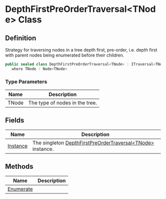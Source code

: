 # DepthFirstPreOrderTraversal&lt;TNode&gt; Class
## Definition

Strategy for traversing nodes in a tree depth first, pre-order, i.e. depth first with parent nodes being enumerated before their children.

```c#
public sealed class DepthFirstPreOrderTraversal<TNode> : ITraversal<TNode>
   where TNode : Node<TNode>
```

### Type Parameters

| Name | Description |
| ---- | ----------- |
| TNode | The type of nodes in the tree. |

## Fields

| Name | Description |
| ---- | ----------- |
| [Instance](MrKWatkins.Ast.Traversal.DepthFirstPreOrderTraversal-1.Instance.md) | The singleton [DepthFirstPreOrderTraversal&lt;TNode&gt;](MrKWatkins.Ast.Traversal.DepthFirstPreOrderTraversal-1.md) instance. |

## Methods

| Name | Description |
| ---- | ----------- |
| [Enumerate](MrKWatkins.Ast.Traversal.DepthFirstPreOrderTraversal-1.Enumerate.md) |  |

